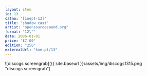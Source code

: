 ```yaml
---
layout: item
id: 13
catno: "[inept-13]"
title: "shadow cast"
artist: "opensourcesound.org"
format: "12\""
date: 2006-01-01
price: "£7.00"
edition: "250"
externalUrl: "koe.pt/13"
---
```


![discogs screengrab]({{ site.baseurl }}/assets/img/discogs1315.png "discogs screengrab")
